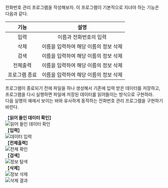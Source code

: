 전화번호 관리 프로그램을 작성해보자. 이 프로그램이 기본적으로 지녀야 하는 기능은 다음과 같다.   

| 기능         | 설명                               |
| :----------: | :-------------------------------: |
| 입력         | 이름과 전화번호의 입력               |
| 삭제         | 이름을 입력하여 해당 이름의 정보 삭제 |
| 검색         | 이름을 입력하여 해당 이름의 정보 삭제 |
| 전체출력      | 이름을 입력하여 해당 이름의 정보 삭제 |
| 프로그램 종료 | 이름을 입력하여 해당 이름의 정보 삭제 |

프로그램이 종료되기 전에 파일을 하나 생성해서 기존에 입력 받은 데이터를 저장하고, 프로그램을 다시 실행하면 파일에 저장된 데이터를 읽어들이는 방식으로 구현하라.   
다음 실행의 예에서 보이는 바와 유사하게 동작하는 전화번호 관리 프로그램을 구현하기 바란다.   

【**읽어 들인 데이터 확인**】   
![읽어 들인 데이터 확인](https://user-images.githubusercontent.com/32609010/93150202-7534aa80-f733-11ea-80e9-38462127609f.PNG)   
【**입력**】   
![데이터 입력](https://user-images.githubusercontent.com/32609010/93150216-7e257c00-f733-11ea-99a5-b3efe94658ab.PNG)   
【**전체출력**】   
![전체 확인](https://user-images.githubusercontent.com/32609010/93150230-84b3f380-f733-11ea-94cc-5cc8cce78377.PNG)   
【**검색**】   
![정보 탐색](https://user-images.githubusercontent.com/32609010/93150236-88e01100-f733-11ea-8c8e-eca41b6e4236.PNG)   
【**삭제**】   
![정보 삭제](https://user-images.githubusercontent.com/32609010/93150249-8ed5f200-f733-11ea-98a4-61e3459aaca9.PNG)   
![삭제 결과](https://user-images.githubusercontent.com/32609010/93150251-8f6e8880-f733-11ea-8924-8fd0870dda0b.PNG)   
